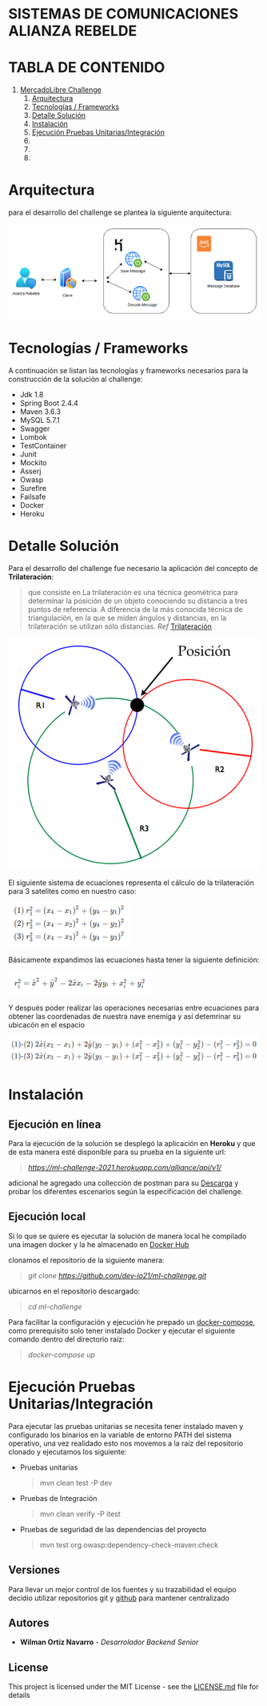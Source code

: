 # SISTEMAS DE COMUNICACIONES ALIANZA REBELDE
# TABLA DE CONTENIDO

1. [MercadoLibre Challenge](#ml-challenge)
   1. [Arquitectura](#ARQ)
   2. [Tecnologías / Frameworks](#TECNO)
   3. [Detalle Solución](#SOL)
   4. [Instalación](#INSTALL)
   5. [Ejecución Pruebas Unitarias/Integración ](#TEST)
   6. [](#)
   7. [](#)
   8. [](#)


# Arquitectura <a name="ARQ"></a>

para el desarrollo del challenge se plantea la siguiente arquitectura:

![alt text](images/ml-challenge-arquitectura.png "Arquitectura de la solución del challenge")

# Tecnologías / Frameworks <a name="TECNO"></a>

A continuación se listan las tecnologías y frameworks necesarios para la construcción de la solución al challenge:

   - Jdk 1.8
   - Spring Boot 2.4.4
   - Maven 3.6.3
   - MySQL 5.7.1
   - Swagger
   - Lombok
   - TestContainer
   - Junit
   - Mockito
   - Asserj
   - Owasp
   - Surefire
   - Failsafe
   - Docker
   - Heroku

# Detalle Solución <a name="SOL"></a>

Para el desarrollo del challenge fue necesario la aplicación del concepto de **Trilateración**:
>  que consiste en La trilateración es una técnica geométrica para determinar la posición de un objeto conociendo
   su distancia a tres puntos de referencia. A diferencia de la más conocida técnica de
   triangulación, en la que se miden ángulos y distancias, en la trilateración se utilizan sólo distancias. *Ref* [Trilateración](https://www.ugm.org.mx/publicaciones/geos/pdf/geos14-2/trilateracion-34-2.pdf)

![alt text](images/trilateracion.png "Modelo de trilateración")

El siguiente sistema de ecuaciones representa el cálculo de la trilateración para 3 satelites como en nuestro caso:

![alt text](images/sistemas-ecuaciones_1.png "Sistema de ecuaciones trilateración")

Básicamente expandimos las ecuaciones hasta tener la siguiente definición:

![alt text](images/sistemas-ecuaciones_2.png "Expandiendo el sistema de ecuaciones")

Y después poder realizar las operaciones necesarias entre ecuaciones para obtener las coordenadas de nuestra nave enemiga y así detemrinar su ubicacón en el espacio

![alt text](images/sistemas-ecuaciones_3.png "Diferencia entre las ecuaciones")

# Instalación <a name="INSTALL"></a>

## Ejecución en línea

Para la ejecución de la solución se desplegó la aplicación en **Heroku** y que de esta manera esté disponible para su prueba en la siguiente url: 

   > *https://ml-challenge-2021.herokuapp.com/alliance/api/v1/*

adicional he agregado una collección de postman para su [Descarga](https://github.com/dev-io21/ml-challenge/blob/master/postman/ml-challenge.postman_collection.json) y probar los diferentes escenarios según la especificación del challenge.

## Ejecución local

Si lo que se quiere es ejecutar la solución de manera local he compilado una imagen docker y la he almacenado en [Docker Hub](https://hub.docker.com/repository/docker/wortiz1027/comunications-services)

clonamos el repositorio de la siguiente manera:
   
   >  *git clone https://github.com/dev-io21/ml-challenge.git*

ubicarnos en el repositorio descargado:

   > *cd ml-challenge*

Para facilitar la configuración y ejecución he prepado un [docker-compose](https://github.com/dev-io21/ml-challenge/blob/master/docker-compose.yml), como prerequisito solo tener instalado Docker y 
ejecutar el siguiente comando dentro del directorio raíz:

   > *docker-compose up*

# Ejecución Pruebas Unitarias/Integración <a name="TEST"></a>

Para ejecutar las pruebas unitarias se necesita tener instalado maven y configurado los binarios en la variable de entorno PATH del sistema operativo, una vez realidado esto
nos movemos a la raíz del repositorio clonado y ejecutamos los siguiente:

- Pruebas unitarias
   >  mvn clean test -P dev

- Pruebas de Integración
   >  mvn clean verify -P itest

- Pruebas de seguridad de las dependencias del proyecto
   >  mvn test org.owasp:dependency-check-maven:check

## Versiones

Para llevar un mejor control de los fuentes y su trazabilidad el equipo decidio utilizar repositorios git y [github](https://github.com/dev-io21/ml-challenge) para mantener centralizado

## Autores

* **Wilman Ortiz Navarro** - *Desarrolador Backend Senior*


## License

This project is licensed under the MIT License - see the [LICENSE.md](LICENSE.md) file for details